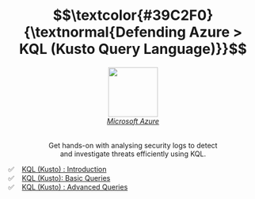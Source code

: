 <h1 align="center"> $$\textcolor{#39C2F0}{\textnormal{Defending Azure > KQL (Kusto Query Language)}}$$ </h1>

<h6 align="center"> <img width="100px" src="https://github.com/user-attachments/assets/63b62e0e-f64d-422d-97b3-9d351f3c70d4"/><br><a href="https://azure.microsoft.com/en-us/blog/a-fluent-new-look-for-the-azure-icon/">Microsoft Azure</a></h6>

<p align="center">Get hands-on with analysing security logs to detect<br>
                  and investigate threats efficiently using KQL.</p>

✅ &nbsp;&nbsp; [KQL (Kusto) : Introduction](https://github.com/RosanaFSS/Azure-Defending/blob/2.KQL/1%20.%20Easy%20%F0%9F%94%97%20-%20KQL%20(Kusto)%20%3A%20Introduction.md)<br>
✅ &nbsp;&nbsp; [KQL (Kusto): Basic Queries](https://github.com/RosanaFSS/Azure-Defending/blob/2.KQL/2%20.%20Easy%20%F0%9F%94%97%20-%20KQL%20(Kusto)%3A%20Basic%20Queries.md)<br>
✅ &nbsp;&nbsp; [KQL (Kusto) : Advanced Queries](https://github.com/RosanaFSS/Azure-Defending/blob/2.KQL/3%20.%20Medium%20%F0%9F%94%97%20-%20KQL%20(Kusto)%20%3A%20Advanced%20Queries.md)<br>
